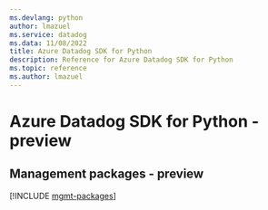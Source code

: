 ```yaml
---
ms.devlang: python
author: lmazuel
ms.service: datadog
ms.data: 11/08/2022
title: Azure Datadog SDK for Python
description: Reference for Azure Datadog SDK for Python
ms.topic: reference
ms.author: lmazuel
---
```

# Azure Datadog SDK for Python - preview

## Management packages - preview
[!INCLUDE [mgmt-packages](datadog-mgmt-index.md)]